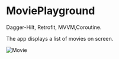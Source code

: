 # MoviePlayground
Dagger-Hilt, Retrofit, MVVM,Coroutine.

The app displays a list of movies on screen.

![Movie](https://user-images.githubusercontent.com/80970900/134540860-666e09a0-2de9-4a39-b249-925fd5ca22a4.png)
